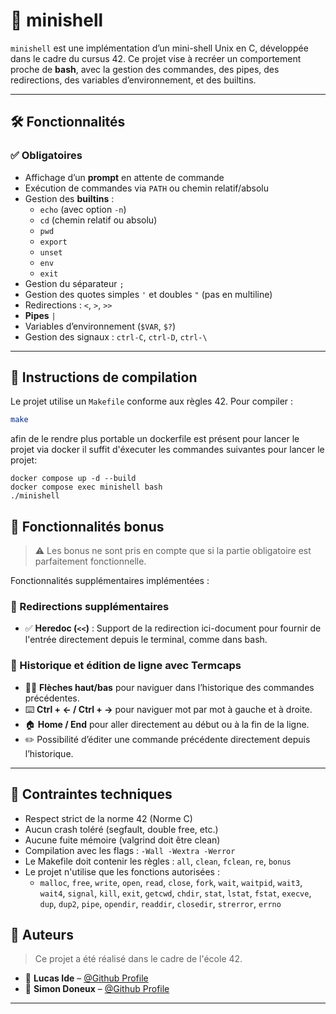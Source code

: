 # 🐚 minishell

`minishell` est une implémentation d’un mini-shell Unix en C, développée dans le cadre du cursus 42. Ce projet vise à recréer un comportement proche de **bash**, avec la gestion des commandes, des pipes, des redirections, des variables d’environnement, et des builtins.

---

## 🛠 Fonctionnalités

### ✅ Obligatoires
- Affichage d’un **prompt** en attente de commande
- Exécution de commandes via `PATH` ou chemin relatif/absolu
- Gestion des **builtins** :
  - `echo` (avec option `-n`)
  - `cd` (chemin relatif ou absolu)
  - `pwd`
  - `export`
  - `unset`
  - `env`
  - `exit`
- Gestion du séparateur `;`
- Gestion des quotes simples `'` et doubles `"` (pas en multiline)
- Redirections : `<`, `>`, `>>`
- **Pipes** `|`
- Variables d’environnement (`$VAR`, `$?`)
- Gestion des signaux : `ctrl-C`, `ctrl-D`, `ctrl-\`

---

## 🧰 Instructions de compilation

Le projet utilise un `Makefile` conforme aux règles 42. Pour compiler :

```bash
make
```
afin de le rendre plus portable un dockerfile est présent pour lancer le projet via docker il suffit d'éxecuter les commandes suivantes pour lancer le projet:
```
docker compose up -d --build
docker compose exec minishell bash
./minishell
```

## 🌟 Fonctionnalités bonus

> ⚠️ Les bonus ne sont pris en compte que si la partie obligatoire est parfaitement fonctionnelle.

Fonctionnalités supplémentaires implémentées :

### 🔁 Redirections supplémentaires

- ✅ **Heredoc (`<<`)** : Support de la redirection ici-document pour fournir de l'entrée directement depuis le terminal, comme dans bash.

### 🧠 Historique et édition de ligne avec Termcaps

- 🔼🔽 **Flèches haut/bas** pour naviguer dans l’historique des commandes précédentes.
- ⌨️ **Ctrl + ← / Ctrl + →** pour naviguer mot par mot à gauche et à droite.
- 🏠 **Home / End** pour aller directement au début ou à la fin de la ligne.
- ✏️ Possibilité d’éditer une commande précédente directement depuis l’historique.

---

## 🧪 Contraintes techniques

- Respect strict de la norme 42 (Norme C)
- Aucun crash toléré (segfault, double free, etc.)
- Aucune fuite mémoire (valgrind doit être clean)
- Compilation avec les flags : `-Wall -Wextra -Werror`
- Le Makefile doit contenir les règles : `all`, `clean`, `fclean`, `re`, `bonus`
- Le projet n'utilise que les fonctions autorisées :
  - `malloc`, `free`, `write`, `open`, `read`, `close`, `fork`, `wait`, `waitpid`, `wait3`, `wait4`, `signal`, `kill`, `exit`, `getcwd`, `chdir`, `stat`, `lstat`, `fstat`, `execve`, `dup`, `dup2`, `pipe`, `opendir`, `readdir`, `closedir`, `strerror`, `errno`

## 👥 Auteurs

> Ce projet a été réalisé dans le cadre de l'école 42.

- 👤 **Lucas Ide** – [@Github Profile](https://github.com/LucasIde)
- 👤 **Simon Doneux** – [@Github Profile](https://github.com/doneuxsimon)

---
